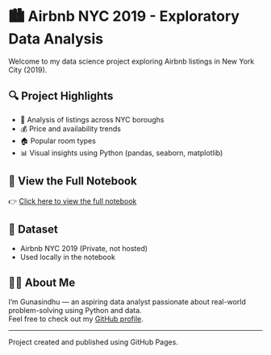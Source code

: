 # 🏙 Airbnb NYC 2019 - Exploratory Data Analysis

Welcome to my data science project exploring Airbnb listings in New York City (2019).

## 🔍 Project Highlights

- 📍 Analysis of listings across NYC boroughs
- 💰 Price and availability trends
- 🏠 Popular room types
- 📊 Visual insights using Python (pandas, seaborn, matplotlib)

## 📁 View the Full Notebook

👉 [Click here to view the full notebook](AirBnb_Bookings_Analysis_EDA.ipynb)

## 📌 Dataset

- Airbnb NYC 2019 (Private, not hosted)
- Used locally in the notebook

## 👩‍💻 About Me

I’m Gunasindhu — an aspiring data analyst passionate about real-world problem-solving using Python and data.  
Feel free to check out my [GitHub profile](https://github.com/sindhu-76).

---

Project created and published using GitHub Pages.
